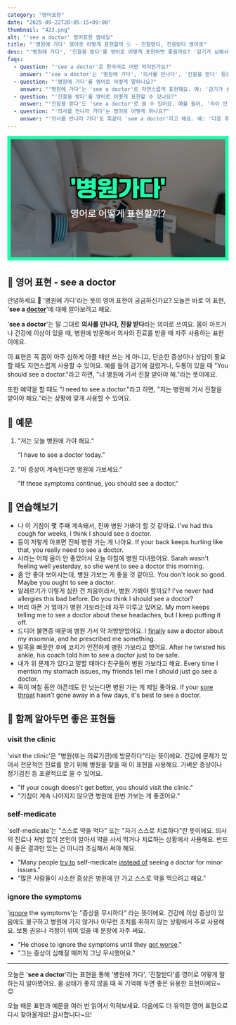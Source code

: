 ```yaml
---
category: "영어표현"
date: "2025-09-22T20:05:15+09:00"
thumbnail: "423.png"
alt: "'see a doctor' 영어표현 썸네일"
title: "'병원에 가다' 영어로 어떻게 표현할까 🩺 - 진찰받다, 진료받다 영어로"
desc: "'병원에 가다', '진찰을 받다'를 영어로 어떻게 표현하면 좋을까요? '감기가 심해서 병원에 가야 해요.', '속이 안 좋아서 진찰을 받아야겠어요.' 등을 영어로 표현하는 법을 배워봅시다. 다양한 예문을 통해서 연습하고 본인의 표현으로 만들어 보세요."
faqs: 
  - question: "'see a doctor'은 한국어로 어떤 의미인가요?"
    answer: "'see a doctor'는 '병원에 가다', '의사를 만나다', '진찰을 받다' 등으로 해석해요. 아플 때 병원에 방문하는 상황에 자주 써요."
  - question: "'병원에 가다'를 영어로 어떻게 말하나요?"
    answer: "'병원에 가다'는 'see a doctor'로 자연스럽게 표현해요. 예: '감기가 심해서 병원에 가야 해요.'는 'I need to see a doctor because I have a bad cold.'라고 해요."
  - question: "'진찰을 받다'를 영어로 어떻게 표현할 수 있나요?"
    answer: "'진찰을 받다'도 'see a doctor'로 쓸 수 있어요. 예를 들어, '속이 안 좋아서 진찰을 받아야겠어요.'는 'I should see a doctor because my stomach hurts.'라고 말할 수 있어요."
  - question: "'의사를 만나러 가다'는 영어로 어떻게 하나요?"
    answer: "'의사를 만나러 가다'도 똑같이 'see a doctor'라고 해요. 예: '다음 주에 의사를 만나러 가요.'는 'I'm going to see a doctor next week.'라고 표현해요."
---
```


!['see a doctor' 영어표현](./423.png)

## 🌟 영어 표현 - see a doctor

안녕하세요 👋 '병원에 가다'라는 뜻의 영어 표현이 궁금하신가요? 오늘은 바로 이 표현, '**see a [doctor](/blog/in-english/563.doctor/)**'에 대해 알아보려고 해요.

'**see a doctor**'는 말 그대로 **의사를 만나다, 진찰 받다**라는 의미로 쓰여요. 몸이 아프거나 건강에 이상이 있을 때, 병원에 방문해서 의사의 진료를 받을 때 자주 사용하는 표현이에요.

이 표현은 꼭 몸이 아주 심하게 아플 때만 쓰는 게 아니고, 단순한 증상이나 상담이 필요할 때도 자연스럽게 사용할 수 있어요. 예를 들어 감기에 걸렸거나, 두통이 있을 때 "You should see a doctor."라고 하면, "너 병원에 가서 진찰 받아야 해."라는 뜻이에요.

또한 예약을 할 때도 "I need to see a doctor."라고 하면, "저는 병원에 가서 진찰을 받아야 해요."라는 상황에 맞게 사용할 수 있어요.

## 📖 예문

1. "저는 오늘 병원에 가야 해요."

   "I have to see a doctor today."

2. "이 증상이 계속된다면 병원에 가보세요."

   "If these symptoms continue, you should see a doctor."



## 💬 연습해보기

<ul data-interactive-list>

  <li data-interactive-item>
    <span data-toggler>나 이 기침이 몇 주째 계속돼서, 진짜 병원 가봐야 할 것 같아요.</span>
    <span data-answer>I've had this cough for weeks, I think I should see a doctor.</span>
  </li>

  <li data-interactive-item>
    <span data-toggler>등이 저렇게 아프면 진짜 병원 가는 게 나아요.</span>
    <span data-answer>If your back keeps hurting like that, you really need to see a doctor.</span>
  </li>

  <li data-interactive-item>
    <span data-toggler>사라는 어제 몸이 안 좋았어서 오늘 아침에 병원 다녀왔어요.</span>
    <span data-answer>Sarah wasn't feeling well yesterday, so she went to see a doctor this morning.</span>
  </li>

  <li data-interactive-item>
    <span data-toggler>좀 안 좋아 보이시는데, 병원 가보는 게 좋을 것 같아요.</span>
    <span data-answer>You don't look so good. Maybe you ought to see a doctor.</span>
  </li>

  <li data-interactive-item>
    <span data-toggler>알레르기가 이렇게 심한 건 처음이라서, 병원 가봐야 할까요?</span>
    <span data-answer>I've never had allergies this bad before. Do you think I should see a doctor?</span>
  </li>

  <li data-interactive-item>
    <span data-toggler>머리 아픈 거 엄마가 병원 가보라는데 자꾸 미루고 있어요.</span>
    <span data-answer>My mom keeps telling me to see a doctor about these headaches, but I keep putting it off.</span>
  </li>

  <li data-interactive-item>
    <span data-toggler>드디어 불면증 때문에 병원 가서 약 처방받았어요.</span>
    <span data-answer>I <a href="/blog/in-english/182.finally/">finally</a> saw a doctor about my insomnia, and he prescribed me something.</span>
  </li>

  <li data-interactive-item>
    <span data-toggler>발목을 삐끗한 후에 코치가 안전하게 병원 가보라고 했어요.</span>
    <span data-answer>After he twisted his ankle, his coach told him to see a doctor just to be safe.</span>
  </li>

  <li data-interactive-item>
    <span data-toggler>내가 위 문제가 있다고 말할 때마다 친구들이 병원 가보라고 해요.</span>
    <span data-answer>Every time I mention my stomach issues, my friends tell me I should just go see a doctor.</span>
  </li>

  <li data-interactive-item>
    <span data-toggler>목이 며칠 동안 아픈데도 안 낫는다면 병원 가는 게 제일 좋아요.</span>
    <span data-answer>If your <a href="/blog/in-english/077.sore-throat/">sore throat</a> hasn't gone away in a few days, it's best to see a doctor.</span>
  </li>

</ul>

## 🤝 함께 알아두면 좋은 표현들

### visit the clinic

'visit the clinic'은 "병원(또는 의료기관)에 방문하다"라는 뜻이에요. 건강에 문제가 있어서 전문적인 진료를 받기 위해 병원을 찾을 때 이 표현을 사용해요. 가벼운 증상이나 정기검진 등 포괄적으로 쓸 수 있어요.

- "If your cough doesn't get better, you should visit the clinic."
- "기침이 계속 나아지지 않으면 병원에 한번 가보는 게 좋겠어요."

### self-medicate

'self-medicate'는 "스스로 약을 먹다" 또는 "자기 스스로 치료하다"란 뜻이에요. 의사의 진료나 처방 없이 본인이 알아서 약을 사서 먹거나 치료하는 상황에서 사용해요. 반드시 좋은 결과만 있는 건 아니라 조심해서 써야 해요.

- "Many people [try to](/blog/in-english/117.try-to/) self-medicate [instead of](/blog/in-english/169.instead-of/) seeing a doctor for minor issues."
- "많은 사람들이 사소한 증상은 병원에 안 가고 스스로 약을 먹으려고 해요."

### ignore the symptoms

'[ignore](/blog/in-english/348.ignore/) the symptoms'는 "증상을 무시하다" 라는 뜻이에요. 건강에 이상 증상이 있음에도 불구하고 병원에 가지 않거나 아무런 조치를 취하지 않는 상황에서 주로 사용해요. 보통 권유나 걱정이 섞여 있을 때 문장에 자주 써요.

- "He chose to ignore the symptoms until they [got worse](/blog/in-english/234.get-worse/)."
- "그는 증상이 심해질 때까지 그냥 무시했어요."

---

오늘은 '**see a doctor**'라는 표현을 통해 '병원에 가다', '진찰받다'를 영어로 어떻게 말하는지 알아봤어요. 몸 상태가 좋지 않을 때 꼭 기억해 두면 좋은 유용한 표현이에요~ 😊

오늘 배운 표현과 예문을 여러 번 읽어서 익혀보세요. 다음에도 더 유익한 영어 표현으로 다시 찾아올게요! 감사합니다~요!

